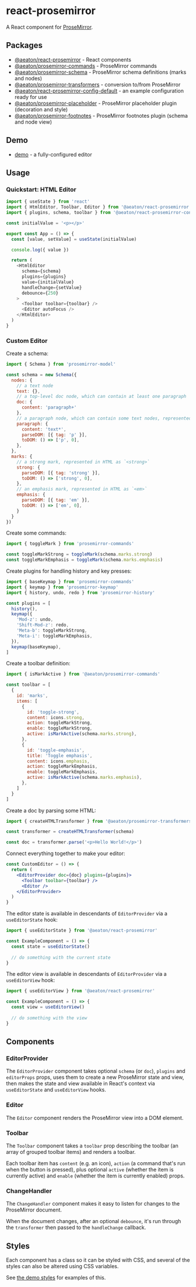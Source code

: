 # react-prosemirror

A React component for [ProseMirror](http://prosemirror.net/).

## Packages

* [@aeaton/react-prosemirror](packages/react) - React components
* [@aeaton/prosemirror-commands](packages/commands) - ProseMirror commands
* [@aeaton/prosemirror-schema](packages/schema) - ProseMirror schema definitions (marks and nodes)
* [@aeaton/prosemirror-transformers](packages/transformers) - conversion to/from ProseMirror
* [@aeaton/react-prosemirror-config-default](packages/config-default) - an example configuration ready for use
* [@aeaton/prosemirror-placeholder](packages/placeholder) - ProseMirror placeholder plugin (decoration and style)
* [@aeaton/prosemirror-footnotes](packages/footnotes) - ProseMirror footnotes plugin (schema and node view)

## Demo

* [demo](demo) - a fully-configured editor

## Usage

### Quickstart: HTML Editor

```js
import { useState } from 'react'
import { HtmlEditor, Toolbar, Editor } from '@aeaton/react-prosemirror'
import { plugins, schema, toolbar } from '@aeaton/react-prosemirror-config-default'

const initialValue = '<p></p>'

export const App = () => {
  const [value, setValue] = useState(initialValue)

  console.log({ value })

  return (
    <HtmlEditor
      schema={schema}
      plugins={plugins}
      value={initialValue}
      handleChange={setValue}
      debounce={250}
    >
      <Toolbar toolbar={toolbar} />
      <Editor autoFocus />
    </HtmlEditor>
  )
}
```

### Custom Editor

Create a schema:

```js
import { Schema } from 'prosemirror-model'

const schema = new Schema({
  nodes: {
    // a text node
    text: {},
    // a top-level doc node, which can contain at least one paragraph
    doc: { 
      content: 'paragraph+'
    },
    // a paragraph node, which can contain some text nodes, represented in HTML as `<p>`
    paragraph: { 
      content: 'text*',
      parseDOM: [{ tag: 'p' }],
      toDOM: () => ['p', 0],
    },
  },
  marks: {
    // a strong mark, represented in HTML as `<strong>`
    strong: {
      parseDOM: [{ tag: 'strong' }],
      toDOM: () => ['strong', 0],
    },
    // an emphasis mark, represented in HTML as `<em>`
    emphasis: {
      parseDOM: [{ tag: 'em' }],
      toDOM: () => ['em', 0],
    }
  }
})
```

Create some commands:

```js
import { toggleMark } from 'prosemirror-commands'

const toggleMarkStrong = toggleMark(schema.marks.strong)
const toggleMarkEmphasis = toggleMark(schema.marks.emphasis)
```


Create plugins for handling history and key presses:

```js
import { baseKeymap } from 'prosemirror-commands'
import { keymap } from 'prosemirror-keymap'
import { history, undo, redo } from 'prosemirror-history'

const plugins = [
  history(),
  keymap({
    'Mod-z': undo,
    'Shift-Mod-z': redo,
    'Meta-b': toggleMarkStrong,
    'Meta-i': toggleMarkEmphasis,
  }),
  keymap(baseKeymap),
]
```

Create a toolbar definition:

```js
import { isMarkActive } from '@aeaton/prosemirror-commands'

const toolbar = [
  {
    id: 'marks',
    items: [
      {
        id: 'toggle-strong',
        content: icons.strong,
        action: toggleMarkStrong,
        enable: toggleMarkStrong,
        active: isMarkActive(schema.marks.strong),
      },
      {
        id: 'toggle-emphasis',
        title: 'Toggle emphasis',
        content: icons.emphasis,
        action: toggleMarkEmphasis,
        enable: toggleMarkEmphasis,
        active: isMarkActive(schema.marks.emphasis),
      },
    ]
  }
]
```

Create a doc by parsing some HTML:

```js
import { createHTMLTransformer } from '@aeaton/prosemirror-transformers'

const transformer = createHTMLTransformer(schema)

const doc = transformer.parse('<p>Hello World!</p>')
```

Connect everything together to make your editor:

```jsx
const CustomEditor = () => {
  return (
    <EditorProvider doc={doc} plugins={plugins}>
      <Toolbar toolbar={toolbar} />
      <Editor />
    </EditorProvider>
  )
}
```

The editor state is available in descendants of `EditorProvider` via a `useEditorState` hook:

```js
import { useEditorState } from '@aeaton/react-prosemirror'

const ExampleComponent = () => {
  const state = useEditorState()
  
  // do something with the current state
}
```

The editor view is available in descendants of `EditorProvider` via a `useEditorView` hook:

```js
import { useEditorView } from '@aeaton/react-prosemirror'

const ExampleComponent = () => {
  const view = useEditorView()
  
  // do something with the view
}
```

## Components

### EditorProvider

The `EditorProvider` component takes optional `schema` (or `doc`), `plugins` and `editorProps` props, uses them to create a new ProseMirror state and view, then makes the state and view available in React's context via `useEditorState` and `useEditorView` hooks.

### Editor

The `Editor` component renders the ProseMirror view into a DOM element.

### Toolbar

The `Toolbar` component takes a `toolbar` prop describing the toolbar (an array of grouped toolbar items) and renders a toolbar.

Each toolbar item has `content` (e.g. an icon), `action` (a command that's run when the button is pressed), plus optional `active` (whether the item is currently active) and `enable` (whether the item is currently enabled) props.

### ChangeHandler

The `ChangeHandler` component makes it easy to listen for changes to the ProseMirror document.

When the document changes, after an optional `debounce`, it's run through the `transformer` then passed to the `handleChange` callback.

## Styles

Each component has a class so it can be styled with CSS, and several of the styles can also be altered using CSS variables. 

See [the demo styles](https://github.com/hubgit/react-prosemirror/tree/main/demo/styles) for examples of this.
